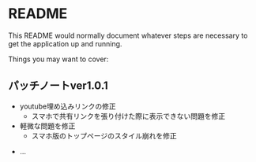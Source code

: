 # README

This README would normally document whatever steps are necessary to get the
application up and running.

Things you may want to cover:

## パッチノートver1.0.1
- youtube埋め込みリンクの修正
  - スマホで共有リンクを張り付けた際に表示できない問題を修正
- 軽微な問題を修正
  - スマホ版のトップページのスタイル崩れを修正
* ...